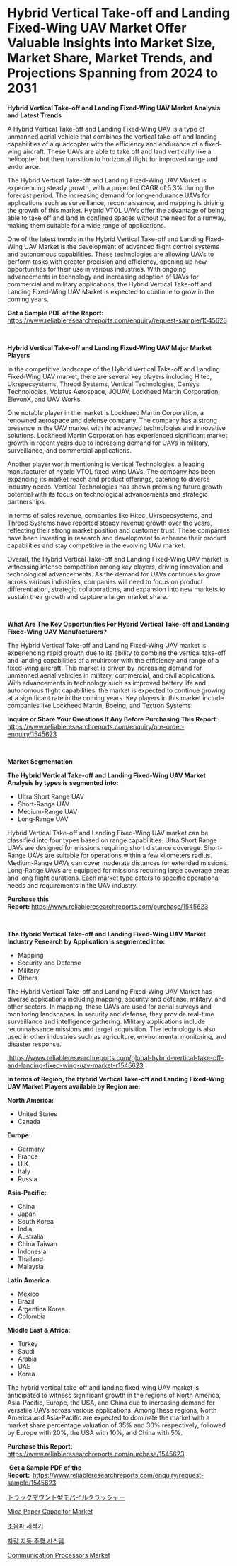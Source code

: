 <p><h1>Hybrid Vertical Take-off and Landing Fixed-Wing UAV Market Offer Valuable Insights into Market Size, Market Share, Market Trends, and Projections Spanning from 2024 to 2031</h1></p><p><strong>Hybrid Vertical Take-off and Landing Fixed-Wing UAV Market Analysis and Latest Trends</strong></p>
<p><p>A Hybrid Vertical Take-off and Landing Fixed-Wing UAV is a type of unmanned aerial vehicle that combines the vertical take-off and landing capabilities of a quadcopter with the efficiency and endurance of a fixed-wing aircraft. These UAVs are able to take off and land vertically like a helicopter, but then transition to horizontal flight for improved range and endurance.</p><p>The Hybrid Vertical Take-off and Landing Fixed-Wing UAV Market is experiencing steady growth, with a projected CAGR of 5.3% during the forecast period. The increasing demand for long-endurance UAVs for applications such as surveillance, reconnaissance, and mapping is driving the growth of this market. Hybrid VTOL UAVs offer the advantage of being able to take off and land in confined spaces without the need for a runway, making them suitable for a wide range of applications.</p><p>One of the latest trends in the Hybrid Vertical Take-off and Landing Fixed-Wing UAV Market is the development of advanced flight control systems and autonomous capabilities. These technologies are allowing UAVs to perform tasks with greater precision and efficiency, opening up new opportunities for their use in various industries. With ongoing advancements in technology and increasing adoption of UAVs for commercial and military applications, the Hybrid Vertical Take-off and Landing Fixed-Wing UAV Market is expected to continue to grow in the coming years.</p></p>
<p><strong>Get a Sample PDF of the Report:&nbsp;</strong> <a href="https://www.reliableresearchreports.com/enquiry/request-sample/1545623">https://www.reliableresearchreports.com/enquiry/request-sample/1545623</a></p>
<p>&nbsp;</p>
<p><strong>Hybrid Vertical Take-off and Landing Fixed-Wing UAV Major Market Players</strong></p>
<p><p>In the competitive landscape of the Hybrid Vertical Take-off and Landing Fixed-Wing UAV market, there are several key players including Hitec, Ukrspecsystems, Threod Systems, Vertical Technologies, Censys Technologies, Volatus Aerospace, JOUAV, Lockheed Martin Corporation, ElevonX, and UAV Works.</p><p>One notable player in the market is Lockheed Martin Corporation, a renowned aerospace and defense company. The company has a strong presence in the UAV market with its advanced technologies and innovative solutions. Lockheed Martin Corporation has experienced significant market growth in recent years due to increasing demand for UAVs in military, surveillance, and commercial applications.</p><p>Another player worth mentioning is Vertical Technologies, a leading manufacturer of hybrid VTOL fixed-wing UAVs. The company has been expanding its market reach and product offerings, catering to diverse industry needs. Vertical Technologies has shown promising future growth potential with its focus on technological advancements and strategic partnerships.</p><p>In terms of sales revenue, companies like Hitec, Ukrspecsystems, and Threod Systems have reported steady revenue growth over the years, reflecting their strong market position and customer trust. These companies have been investing in research and development to enhance their product capabilities and stay competitive in the evolving UAV market.</p><p>Overall, the Hybrid Vertical Take-off and Landing Fixed-Wing UAV market is witnessing intense competition among key players, driving innovation and technological advancements. As the demand for UAVs continues to grow across various industries, companies will need to focus on product differentiation, strategic collaborations, and expansion into new markets to sustain their growth and capture a larger market share.</p></p>
<p>&nbsp;</p>
<p><strong>What Are The Key Opportunities For Hybrid Vertical Take-off and Landing Fixed-Wing UAV Manufacturers?</strong></p>
<p><p>The Hybrid Vertical Take-off and Landing Fixed-Wing UAV market is experiencing rapid growth due to its ability to combine the vertical take-off and landing capabilities of a multirotor with the efficiency and range of a fixed-wing aircraft. This market is driven by increasing demand for unmanned aerial vehicles in military, commercial, and civil applications. With advancements in technology such as improved battery life and autonomous flight capabilities, the market is expected to continue growing at a significant rate in the coming years. Key players in this market include companies like Lockheed Martin, Boeing, and Textron Systems.</p></p>
<p><strong>Inquire or Share Your Questions If Any Before Purchasing This Report:</strong> <a href="https://www.reliableresearchreports.com/enquiry/pre-order-enquiry/1545623">https://www.reliableresearchreports.com/enquiry/pre-order-enquiry/1545623</a></p>
<p>&nbsp;</p>
<p><strong>Market Segmentation</strong></p>
<p><strong>The Hybrid Vertical Take-off and Landing Fixed-Wing UAV Market Analysis by types is segmented into:</strong></p>
<p><ul><li>Ultra Short Range UAV</li><li>Short-Range UAV</li><li>Medium-Range UAV</li><li>Long-Range UAV</li></ul></p>
<p><p>Hybrid Vertical Take-off and Landing Fixed-Wing UAV market can be classified into four types based on range capabilities. Ultra Short Range UAVs are designed for missions requiring short distance coverage. Short-Range UAVs are suitable for operations within a few kilometers radius. Medium-Range UAVs can cover moderate distances for extended missions. Long-Range UAVs are equipped for missions requiring large coverage areas and long flight durations. Each market type caters to specific operational needs and requirements in the UAV industry.</p></p>
<p><strong>Purchase this Report:&nbsp;</strong><a href="https://www.reliableresearchreports.com/purchase/1545623">https://www.reliableresearchreports.com/purchase/1545623</a></p>
<p>&nbsp;</p>
<p><strong>The Hybrid Vertical Take-off and Landing Fixed-Wing UAV Market Industry Research by Application is segmented into:</strong></p>
<p><ul><li>Mapping</li><li>Security and Defense</li><li>Military</li><li>Others</li></ul></p>
<p><p>The Hybrid Vertical Take-off and Landing Fixed-Wing UAV Market has diverse applications including mapping, security and defense, military, and other sectors. In mapping, these UAVs are used for aerial surveys and monitoring landscapes. In security and defense, they provide real-time surveillance and intelligence gathering. Military applications include reconnaissance missions and target acquisition. The technology is also used in other industries such as agriculture, environmental monitoring, and disaster response.</p></p>
<p><a href="https://www.reliableresearchreports.com/global-hybrid-vertical-take-off-and-landing-fixed-wing-uav-market-r1545623">&nbsp;https://www.reliableresearchreports.com/global-hybrid-vertical-take-off-and-landing-fixed-wing-uav-market-r1545623</a></p>
<p><strong>In terms of Region, the Hybrid Vertical Take-off and Landing Fixed-Wing UAV Market Players available by Region are:</strong></p>
<p>
    <p> <strong> North America: </strong>
        <ul>
            <li>United States</li>
            <li>Canada</li>
        </ul>
        </p> 
    <p> <strong> Europe: </strong>
        <ul>
            <li>Germany</li>
            <li>France</li>
            <li>U.K.</li>
            <li>Italy</li>
            <li>Russia</li>
        </ul>
        </p> 
    <p> <strong> Asia-Pacific: </strong>
        <ul>
            <li>China</li>
            <li>Japan</li>
            <li>South Korea</li>
            <li>India</li>
            <li>Australia</li>
            <li>China Taiwan</li>
            <li>Indonesia</li>
            <li>Thailand</li>
            <li>Malaysia</li>
        </ul>
        </p> 
    <p> <strong> Latin America: </strong>
        <ul>
            <li>Mexico</li>
            <li>Brazil</li>
            <li>Argentina Korea</li>
            <li>Colombia</li>
        </ul>
        </p> 
    <p> <strong> Middle East & Africa: </strong>
        <ul>
            <li>Turkey</li>
            <li>Saudi</li>
            <li>Arabia</li>
            <li>UAE</li>
            <li>Korea</li>
        </ul>
    </p>
    </p>
<p><p>The hybrid vertical take-off and landing fixed-wing UAV market is anticipated to witness significant growth in the regions of North America, Asia-Pacific, Europe, the USA, and China due to increasing demand for versatile UAVs across various applications. Among these regions, North America and Asia-Pacific are expected to dominate the market with a market share percentage valuation of 35% and 30% respectively, followed by Europe with 20%, the USA with 10%, and China with 5%.</p></p>
<p><strong>Purchase this Report: </strong><a href="https://www.reliableresearchreports.com/purchase/1545623">https://www.reliableresearchreports.com/purchase/1545623</a></p>
<p>&nbsp;<strong>Get a Sample PDF of the Report:&nbsp;&nbsp;</strong><a href="https://www.reliableresearchreports.com/enquiry/request-sample/1545623">https://www.reliableresearchreports.com/enquiry/request-sample/1545623</a></p>
<p><strong></strong></p>
<p><p><a href="https://github.com/marbadji/Market-Research-Report-List-2/blob/main/6267185148122.md">トラックマウント型モバイルクラッシャー</a></p><p><a href="https://github.com/nicoletavirag/Market-Research-Report-List-4/blob/main/mica-paper-capacitor-market.md">Mica Paper Capacitor Market</a></p><p><a href="https://medium.com/@giovanileannon/%EC%B4%88%EC%9D%8C%ED%8C%8C-%EC%84%B8%ED%83%81%EA%B8%B0-%EC%8B%9C%EC%9E%A5-%EA%B7%9C%EB%AA%A8%EB%8A%94-%EC%97%B0%ED%8F%89%EA%B7%A0-%EC%84%B1%EC%9E%A5%EB%A5%A0%EC%9D%B8-%EB%A1%9C-%EC%84%B1%EC%9E%A5%ED%95%98%EA%B3%A0-%EC%9E%88%EC%9C%BC%EB%A9%B0-%EC%9D%B4-%EB%B3%B4%EA%B3%A0%EC%84%9C%EB%8A%94-%EC%8B%9C%EC%9E%A5-%EC%84%B8%EB%B6%84%ED%99%94-%EC%84%B1%EC%9E%A5-%EB%B0%8F-%EC%98%88%EC%B8%A1-%EB%B6%84%EC%84%9D%EC%9D%84-%EB%8B%A4%EB%A3%A8%EA%B3%A0-%EC%9E%88%EC%8A%B5%EB%8B%88%EB%8B%A4-2024%EB%85%84%EB%B6%80%ED%84%B0-2031%EB%85%84%EA%B9%8C%EC%A7%80-d4b861bf4b9b">초음파 세척기</a></p><p><a href="https://github.com/AlbertotDouglas44367/Market-Research-Report-List-2/blob/main/6533467157323.md">차량 자동 주행 시스템</a></p><p><a href="https://github.com/mauripalmi/Market-Research-Report-List-4/blob/main/communication-processors-market.md">Communication Processors Market</a></p></p>